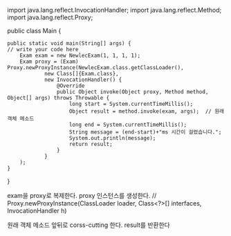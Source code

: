 import java.lang.reflect.InvocationHandler;
import java.lang.reflect.Method;
import java.lang.reflect.Proxy;

public class Main {

    public static void main(String[] args) {
    // write your code here
        Exam exam = new NewlecExam(1, 1, 1, 1);
        Exam proxy = (Exam) Proxy.newProxyInstance(NewlecExam.class.getClassLoader(),
                new Class[]{Exam.class},
                new InvocationHandler() {
                    @Override
                    public Object invoke(Object proxy, Method method, Object[] args) throws Throwable {
                        long start = System.currentTimeMillis();
                        Object result = method.invoke(exam, args);  // 원래 객체 메소드
                        long end = System.currentTimeMillis();
                        String message = (end-start)+"ms 시간이 걸렸습니다.";
                        System.out.println(message);
                        return result;
                    }
                }
        );
    }

}

exam을 proxy로 복제한다.
proxy 인스턴스를 생성한다.
// Proxy.newProxyInstance(ClassLoader loader, Class<?>[] interfaces, InvocationHandler h)

원래 객체 메소드 앞뒤로 corss-cutting 한다.
result를 반환한다
